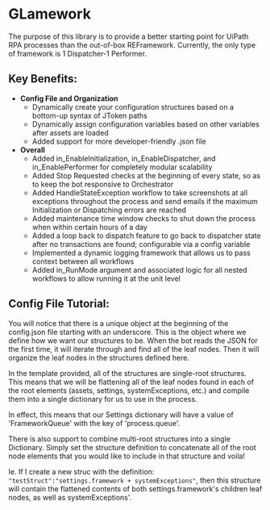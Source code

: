 # GLamework

The purpose of this library is to provide a better starting point for UiPath RPA processes than the out-of-box REFramework. Currently, the only type of framework is 1 Dispatcher-1 Performer.

## Key Benefits:
- **Config File and Organization**
  - Dynamically create your configuration structures based on a bottom-up syntax of JToken paths
  - Dynamically assign configuration variables based on other variables after assets are loaded
  - Added support for more developer-friendly .json file
- **Overall**
  - Added in_EnableInitialization, in_EnableDispatcher, and in_EnablePerformer for completely modular scalability
  - Added Stop Requested checks at the beginning of every state, so as to keep the bot responsive to Orchestrator
  - Added HandleStateException workflow to take screenshots at all exceptions throughout the process and send emails if the maximum Initialization or Dispatching errors are reached
  - Added maintenance time window checks to shut down the process when within certain hours of a day
  - Added a loop back to dispatch feature to go back to dispatcher state after no transactions are found; configurable via a config variable
  - Implemented a dynamic logging framework that allows us to pass context between all workflows
  - Added in_RunMode argument and associated logic for all nested workflows to allow running it at the unit level



## Config File Tutorial:

You will notice that there is a unique object at the beginning of the config.json file  starting with an underscore. This is the object where we define how we want our structures to be. When the bot reads the JSON for the first time, it will iterate through and find all of the leaf nodes. Then it will organize the leaf nodes in the structures defined here. 

In the template provided, all of the structures are single-root structures. This means that we will be flattening all of the leaf nodes found in each of the root elements (assets, settings, systemExceptions, etc.) and compile them into a single dictionary for us to use in the process.

In effect, this means that our Settings dictionary will have a value of 'FrameworkQueue' with the key of 'process.queue'.

There is also support to combine multi-root structures into a single Dictionary. Simply set the structure definition to concatenate all of the root node elements that you would like to include in that structure and voila! 

Ie. If I create a new struc with the definition: <code>"testStruct":"settings.framework + systemExceptions"</code>, then this structure will contain the flattened contents of both settings.framework's children leaf nodes, as well as systemExceptions'. 
